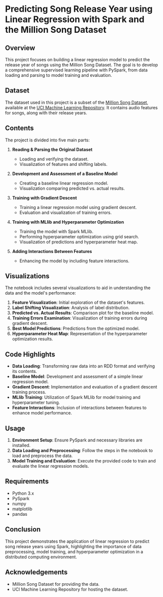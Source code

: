 # Predicting Song Release Year using Linear Regression with Spark and the Million Song Dataset

## Overview

This project focuses on building a linear regression model to predict the release year of songs using the Million Song Dataset. The goal is to develop a comprehensive supervised learning pipeline with PySpark, from data loading and parsing to model training and evaluation.

## Dataset

The dataset used in this project is a subset of the [Million Song Dataset](http://labrosa.ee.columbia.edu/millionsong/), available at the [UCI Machine Learning Repository](https://archive.ics.uci.edu/ml/datasets/YearPredictionMSD). It contains audio features for songs, along with their release years.

## Contents

The project is divided into five main parts:

1. **Reading & Parsing the Original Dataset**
    - Loading and verifying the dataset.
    - Visualization of features and shifting labels.

2. **Development and Assessment of a Baseline Model**
    - Creating a baseline linear regression model.
    - Visualization comparing predicted vs. actual results.

3. **Training with Gradient Descent**
    - Training a linear regression model using gradient descent.
    - Evaluation and visualization of training errors.

4. **Training with MLlib and Hyperparameter Optimization**
    - Training the model with Spark MLlib.
    - Performing hyperparameter optimization using grid search.
    - Visualization of predictions and hyperparameter heat map.

5. **Adding Interactions Between Features**
    - Enhancing the model by including feature interactions.

## Visualizations

The notebook includes several visualizations to aid in understanding the data and the model's performance:

1. **Feature Visualization**: Initial exploration of the dataset's features.
2. **Label Shifting Visualization**: Analysis of label distribution.
3. **Predicted vs. Actual Results**: Comparison plot for the baseline model.
4. **Training Errors Examination**: Visualization of training errors during gradient descent.
5. **Best Model Predictions**: Predictions from the optimized model.
6. **Hyperparameter Heat Map**: Representation of the hyperparameter optimization results.

## Code Highlights

- **Data Loading**: Transforming raw data into an RDD format and verifying its contents.
- **Baseline Model**: Development and assessment of a simple linear regression model.
- **Gradient Descent**: Implementation and evaluation of a gradient descent training process.
- **MLlib Training**: Utilization of Spark MLlib for model training and hyperparameter tuning.
- **Feature Interactions**: Inclusion of interactions between features to enhance model performance.

## Usage

1. **Environment Setup**: Ensure PySpark and necessary libraries are installed.
2. **Data Loading and Preprocessing**: Follow the steps in the notebook to load and preprocess the data.
3. **Model Training and Evaluation**: Execute the provided code to train and evaluate the linear regression models.

## Requirements

- Python 3.x
- PySpark
- numpy
- matplotlib
- pandas

## Conclusion

This project demonstrates the application of linear regression to predict song release years using Spark, highlighting the importance of data preprocessing, model training, and hyperparameter optimization in a distributed computing environment.

## Acknowledgements

- Million Song Dataset for providing the data.
- UCI Machine Learning Repository for hosting the dataset.